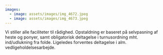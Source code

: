 ```yaml
---
images:
  - image: assets/images/img_4672.jpeg
  - image: assets/images/img_4673.jpeg
---
```

Vi stiller alle faciliteter til rådighed. Opstaldning er baseret på selvpasning af heste og ponyer, samt obligatorisk deltagelse i turnusordning mht. ind/udlukning fra folde. Ligeledes forventes deltagelse i alm. vedligeholdelsesarbejde. 
